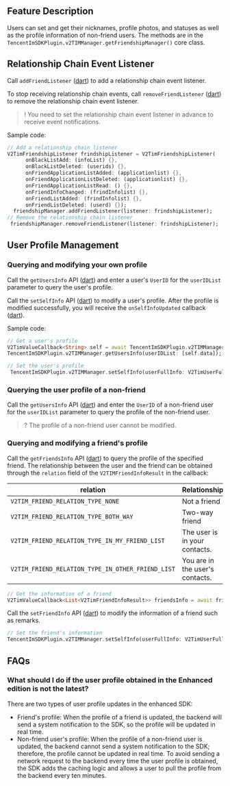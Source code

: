 ## Feature Description
Users can set and get their nicknames, profile photos, and statuses as well as the profile information of non-friend users. The methods are in the `TencentImSDKPlugin.v2TIMManager.getFriendshipManager()` core class.


## Relationship Chain Event Listener
Call `addFriendListener` ([dart](https://pub.dev/documentation/tencent_im_sdk_plugin_platform_interface/latest/im_flutter_plugin_platform_interface/ImFlutterPlatform/addFriendListener.html)) to add a relationship chain event listener.

To stop receiving relationship chain events, call `removeFriendListener` ([dart](https://pub.dev/documentation/tencent_im_sdk_plugin_platform_interface/latest/im_flutter_plugin_platform_interface/ImFlutterPlatform/removeFriendListener.html)) to remove the relationship chain event listener.

> ! You need to set the relationship chain event listener in advance to receive event notifications.

Sample code:


```dart
// Add a relationship chain listener
V2TimFriendshipListener frindshipListener = V2TimFriendshipListener(
      onBlackListAdd: (infoList) {},
      onBlackListDeleted: (userids) {},
      onFriendApplicationListAdded: (applicationlist) {},
      onFriendApplicationListDeleted: (applicationlist) {},
      onFriendApplicationListRead: () {},
      onFriendInfoChanged: (frindInfolist) {},
      onFriendListAdded: (frindInfolist) {},
      onFriendListDeleted: (userd) {});
  friendshipManager.addFriendListener(listener: frindshipListener);
// Remove the relationship chain listener
 friendshipManager.removeFriendListener(listener: frindshipListener);
```



## User Profile Management
### Querying and modifying your own profile
Call the `getUsersInfo` API ([dart](https://pub.dev/documentation/tencent_im_sdk_plugin_platform_interface/latest/im_flutter_plugin_platform_interface/ImFlutterPlatform/getUsersInfo.html)) and enter a user's `UserID` for the `userIDList` parameter to query the user's profile.

Call the `setSelfInfo` API ([dart](https://pub.dev/documentation/tencent_im_sdk_plugin_platform_interface/latest/im_flutter_plugin_platform_interface/ImFlutterPlatform/setSelfInfo.html)) to modify a user's profile.
After the profile is modified successfully, you will receive the `onSelfInfoUpdated` callback ([dart](https://pub.dev/documentation/tencent_im_sdk_plugin_platform_interface/latest/enum_V2TimSDKListener/V2TimSDKListener/onSelfInfoUpdated.html)).

Sample code:


```dart
// Get a user's profile
V2TimValueCallback<String> self = await TencentImSDKPlugin.v2TIMManager.getLoginUser();
TencentImSDKPlugin.v2TIMManager.getUsersInfo(userIDList: [self.data]);

// Set the user's profile
 TencentImSDKPlugin.v2TIMManager.setSelfInfo(userFullInfo: V2TimUserFullInfo(nickName: "",role: 0,faceUrl: ""));

```


### Querying the user profile of a non-friend
Call the `getUsersInfo` API ([dart](https://pub.dev/documentation/tencent_im_sdk_plugin_platform_interface/latest/im_flutter_plugin_platform_interface/ImFlutterPlatform/getUsersInfo.html)) and enter the `UserID` of a non-friend user for the `userIDList` parameter to query the profile of the non-friend user.

> ? The profile of a non-friend user cannot be modified.

### Querying and modifying a friend's profile
Call the `getFriendsInfo` API ([dart](https://pub.dev/documentation/tencent_im_sdk_plugin_platform_interface/latest/im_flutter_plugin_platform_interface/ImFlutterPlatform/getFriendsInfo.html)) to query the profile of the specified friend. The relationship between the user and the friend can be obtained through the `relation` field of the `V2TIMFriendInfoResult` in the callback:

| relation | Relationship |
| --- | --- |
| `V2TIM_FRIEND_RELATION_TYPE_NONE` | Not a friend |
| `V2TIM_FRIEND_RELATION_TYPE_BOTH_WAY` | Two-way friend |
| `V2TIM_FRIEND_RELATION_TYPE_IN_MY_FRIEND_LIST` | The user is in your contacts. |
| `V2TIM_FRIEND_RELATION_TYPE_IN_OTHER_FRIEND_LIST` | You are in the user's contacts. |



```dart
// Get the information of a friend
V2TimValueCallback<List<V2TimFriendInfoResult>> friendsInfo = await friendshipManager.getFriendsInfo(userIDList: []);
```


Call the `setFriendInfo` API ([dart](https://pub.dev/documentation/tencent_im_sdk_plugin_platform_interface/latest/im_flutter_plugin_platform_interface/ImFlutterPlatform/setFriendInfo.html)) to modify the information of a friend such as remarks.



```dart
// Set the friend's information
TencentImSDKPlugin.v2TIMManager.setSelfInfo(userFullInfo: V2TimUserFullInfo(nickName: "",role: 0,faceUrl: ""));
```


## FAQs
### What should I do if the user profile obtained in the Enhanced edition is not the latest?
There are two types of user profile updates in the enhanced SDK:
 - Friend's profile: When the profile of a friend is updated, the backend will send a system notification to the SDK, so the profile will be updated in real time.
 - Non-friend user's profile: When the profile of a non-friend user is updated, the backend cannot send a system notification to the SDK; therefore, the profile cannot be updated in real time. To avoid sending a network request to the backend every time the user profile is obtained, the SDK adds the caching logic and allows a user to pull the profile from the backend every ten minutes.



